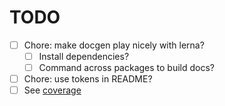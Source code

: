 # TODO

- [ ] Chore: make docgen play nicely with lerna?
  - [ ] Install dependencies?
  - [ ] Command across packages to build docs?
- [ ] Chore: use tokens in README?
- [ ] See [coverage](coverage.md#TODO)
